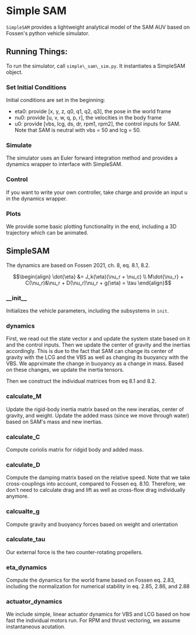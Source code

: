 # Simple SAM

`SimpleSAM` provides a lightweight analytical model of the SAM AUV based on
Fossen's python vehicle simulator.

## Running Things:
To run the simulator, call `simple\_sam\_sim.py`. It instantiates a SimpleSAM
object. 

### Set Initial Conditions

Initial conditions are set in the beginning:
- eta0: provide \[x, y, z, q0, q1, q2, q3\], the pose in the world frame
- nu0: provide \[u, v, w, q, p, r\], the velocities in the body frame
- u0: provide \[vbs, lcg, ds, dr, rpm1, rpm2\], the control inputs for SAM. 
Note that SAM is neutral with vbs = 50 and lcg = 50.

### Simulate

The simulator uses an Euler forward integration method and provides a dynamics
wrapper to interface with SimpleSAM. 

### Control

If you want to write your own controller, take charge and provide an input u in
the dynamics wrapper.

### Plots

We provide some basic plotting functionality in the end, including a 3D
trajectory which can be animated.


## SimpleSAM

The dynamics are based on Fossen 2021, ch. 8, eq. 8.1, 8.2.
```math
\begin{align}
\dot{\eta} &= J_k(\eta)(\nu_r + \nu_c) \\
M\dot{\nu_r} + C(\nu_r)&\nu_r + D(\nu_r)\nu_r + g(\eta) = \tau
\end{align}
```

### \_\_init\_\_
Initializes the vehicle parameters, including the subsystems in `init`.

### dynamics

First, we read out the state vector x and update the system state based on it
and the control inputs. Then we update the center of gravity and the inertias
accordingly. This is due to the fact that SAM can change its center of gravity
with the LCG and the VBS as well as changing its buoyancy with the VBS. We
apprximate the change in buoyancy as a change in mass. Based on these changes,
we update the inertia tensors.

Then we construct the individual matrices from eq 8.1 and 8.2.

### calculate\_M

Update the rigid-body inertia matrix based on the new ineratias, center of
gravity, and weight. Update the added mass (since we move through water) based
on SAM's mass and new inertias.

### calculate\_C

Compute coriolis matrix for ridgid body and added mass.

### calculate\_D

Compute the damping matrix based on the relative speed. Note that we take
cross-couplings into account, compared to Fossen eq. 8.10. Therefore, we don't
need to calculate drag and lift as well as cross-flow drag individually
anymore.

### calcualte\_g

Compute gravity and buoyancy forces based on weight and orientation

### calculate\_tau

Our external force is the two counter-rotating propellers.

### eta\_dynamics

Compute the dynamics for the world frame based on Fossen eq. 2.83, including
the normalization for numerical stability in eq. 2.85, 2.86, and 2.88

### actuator\_dynamics

We include simple, linear actuator dynamics for VBS and LCG based on how fast
the individual motors run. For RPM and thrust vectoring, we assume
instantaneous acutation.



